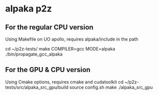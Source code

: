 # alpaka p2z
## For the regular CPU version
Using Makefile on UO apollo, requires alpaka/include in the path

cd ~/p2z-tests/
make COMPILER=gcc MODE=alpaka
./bin/propagate_gcc_alpaka 

## For the GPU & CPU version 
Using Cmake options, requires cmake and cudatoolkit
cd ~/p2z-tests/src/alpaka_src_gpu/build
source config.sh
make
./alpaka_src_gpu
